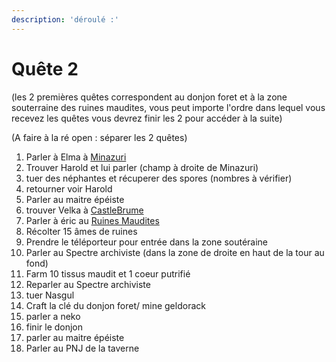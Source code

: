 ```yaml
---
description: 'déroulé :'
---
```


# Quête 2

(les 2 premières quêtes correspondent au donjon foret et à la zone souterraine des ruines maudites, vous peut importe l'ordre dans lequel vous recevez les quêtes vous devrez finir les 2 pour accéder à la suite)

(A faire à la ré open : séparer les 2 quêtes)

1. Parler à Elma à [Minazuri](../cartes/full-map.md)
2. Trouver Harold et lui parler (champ à droite de Minazuri)
3. tuer des néphantes et récuperer des spores (nombres à vérifier)
4. retourner voir Harold
5. Parler au maitre épéiste&#x20;
6. trouver Velka à [CastleBrume](../cartes/full-map.md)
7. Parler à éric au [Ruines Maudites](../cartes/full-map.md)
8. Récolter 15 âmes de ruines
9. Prendre le téléporteur pour entrée dans la zone soutéraine
10. Parler au Spectre archiviste (dans la zone de droite en haut de la tour au fond)
11. Farm 10 tissus maudit et 1 coeur putrifié
12. Reparler au Spectre archiviste
13. tuer Nasgul&#x20;
14. Craft la clé du donjon foret/ mine geldorack
15. parler a neko
16. finir le donjon
17. parler au maitre épéiste
18. Parler au PNJ de la taverne&#x20;

